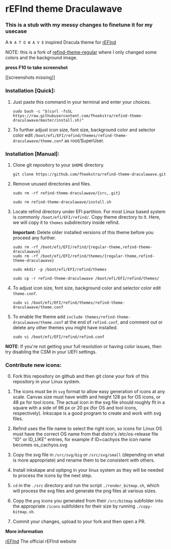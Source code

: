 # rEFInd theme Draculawave

### This is a stub with my messy changes to finetune it for my usecase


A ` N A T O W A V E ` inspired Dracula theme for [rEFInd](https://www.rodsbooks.com/refind/index.html)

NOTE: this is a fork of [refind-theme-regular](https://github.com/bobafetthotmail/refind-theme-regular) where I only changed some colors and the background image.

 **press F10 to take screenshot**
 
[[screenshots missing]]


### Installation [Quick]:

1. Just paste this command in your terminal and enter your choices.
   ```
   sudo bash -c "$(curl -fsSL https://raw.githubusercontent.com/fhoekstra/refind-theme-draculawave/master/install.sh)"
   ```
2. To further adjust icon size, font size, background color and selector color edit `/boot/efi/EFI/refind/themes/refind-theme-draculawave/theme.conf` as root/SuperUser.

### Installation [Manual]:

1. Clone git repository to your `$HOME` directory.
   ```
   git clone https://github.com/fhoekstra/refind-theme-draculawave.git
   ```

2. Remove unused directories and files.
   ```
   sudo rm -rf refind-theme-draculawave/{src,.git}
   ```
   ```
   sudo rm refind-theme-draculawave/install.sh
   ```

3. Locate refind directory under EFI partition. For most Linux based system is commonly `/boot/efi/EFI/refind/`. Copy theme directory to it. Here, we will copy it to `themes` subdirectory inside refind.

   **Important:** Delete older installed versions of this theme before you proceed any further.

   ```
   sudo rm -rf /boot/efi/EFI/refind/{regular-theme,refind-theme-draculawave}
   sudo rm -rf /boot/efi/EFI/refind/themes/{regular-theme,refind-theme-draculawave}
   ```
   ```
   sudo mkdir -p /boot/efi/EFI/refind/themes
   ```
   ```
   sudo cp -r refind-theme-draculawave /boot/efi/EFI/refind/themes/
   ```

4. To adjust icon size, font size, background color and selector color edit `theme.conf`.
   ```
   sudo vi /boot/efi/EFI/refind/themes/refind-theme-draculawave/theme.conf
   ```

5. To enable the theme add `include themes/refind-theme-draculawave/theme.conf` at the end of `refind.conf`, and comment out or delete any other themes you might have installed.
   ```
   sudo vi /boot/efi/EFI/refind/refind.conf

   ```

**NOTE**: If you're not getting your full resolution or having color issues, then try disabling the CSM in your UEFI settings.

### Contribute new icons:

0. Fork this repository on github and then git clone your fork of this repository in your Linux system.

1. The icons must be in `svg` format to allow easy generation of icons at any scale. Canvas size must have width and height 128 px for OS icons, or 48 px for tool icons. The actual icon in the svg file should roughly fit in a square with a side of 96 px or 20 px (for OS and tool icons, respectively). Inkscape is a good program to create and work with svg files.

2. Refind uses the file name to select the right icon, so icons for Linux OS must have the correct OS name from that distro's /etc/os-release file "ID" or ID_LIKE" entries, for example if ID=cachyos the icon name becomes os_cachyos.svg

3. Copy the svg file in `/src/svg/big` or `/src/svg/small` (depending on what is more appropriate) and rename them to be consistent with others.

4. Install inkskape and optipng in your linux system as they will be needed to process the icons by the next step.

5. `cd` in the `./src` directory and run the script `./render_bitmap.sh`, which will process the svg files and generate the png files at various sizes.

6. Copy the `png` icons you generated from their `/src/bitmap` subfolder into the appropriate `/icons` subfolders for their size by running `./copy-bitmap.sh`.

7. Commit your changes, upload to your fork and then open a PR.

**More information**

[rEFInd](http://www.rodsbooks.com/refind/) The official rEFInd website
